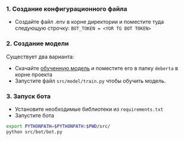 ### 1. Создание конфигурационного файла
 - Создайте файл .env в корне директории и поместите туда следующую строчку:
 `BOT_TOKEN = <YOR TG BOT TOKEN>`

### 2. Создание модели
Существует два варианта:
 - Скачайте [обученную модель](https://drive.google.com/drive/folders/1TYZJt0apGgne1VPqIy4qOy3q8f01vxZ-?usp=sharing) и поместите его в папку `deberta` в корне проекта
 - Запустите файл `src/model/train.py` чтобы обучить модель.
### 3. Запуск бота
 - Установите необходимые библиотеки из `requirements.txt`
 - Запустите бота 
 ```Bash
 export PYTHONPATH=$PYTHONPATH:$PWD/src/
 python src/bot/bot.py
 ```
